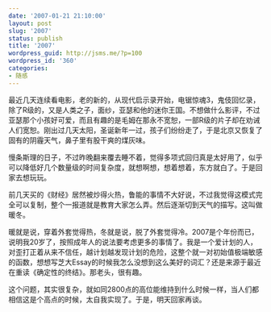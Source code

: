 ```yaml
---
date: '2007-01-21 21:10:00'
layout: post
slug: '2007'
status: publish
title: '2007'
wordpress_guid: http://jsms.me/?p=100
wordpress_id: '360'
categories:
- 随感
---
```


最近几天连续看电影，老的新的，从现代启示录开始，电锯惊魂3，鬼伎回忆录，除了R级的，又是人类之子，面纱，亚瑟和他的迷你王国。不想做什么影评，不过亚瑟那个小孩好可爱，而且有趣的是毛姆在那永不宽恕，一部R级的片子却在劝诫人们宽恕。刚出过几天太阳，圣诞新年一过，孩子们纷纷走了，于是北京又恢复了固有的阴霾天气，鼻子里有股干爽的煤灰味。

慢条斯理的日子，不过昨晚翻来覆去睡不着，觉得多项式回归真是太好用了，似乎可以降低好几个数量级的时间复杂度，就想啊想，想着想着，东方就白了。于是回家去想玩玩。

前几天买的《财经》居然被炒得火热，鲁能的事情不大好说，不过我觉得这模式完全可以复制，整个一报道就是教育大家怎么弄。然后逐渐切到天气的描写。这叫做暖冬。

暖就是说，穿着外套觉得热，冬就是说，脱了外套觉得冷。2007是个年份而已，说明我20岁了，按照成年人的说法要考虑更多的事情了。我是一个爱计划的人，对歪打正着从来不信任，越计划越发现计划的危险，这整个就一对初始值极端敏感的函数，想想写芝大Essay的时候我怎么没想到这么美好的词汇？还是来源于最近在重读《确定性的终结》。那老头，很有趣。

这个问题，其实很复杂，就如同2800点的高位能维持到什么时候一样，当人们都相信这是个高点的时候，太自我实现了。于是，明天回家再谈。
